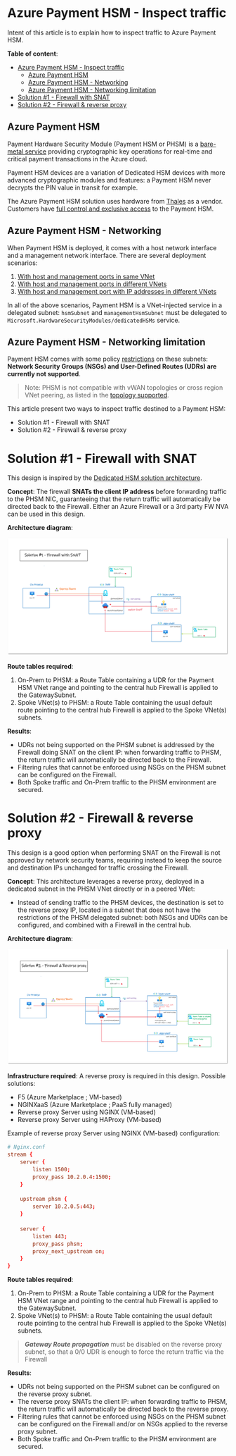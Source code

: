 # Azure Payment HSM - Inspect traffic 

Intent of this article is to explain how to inspect traffic to Azure Payment HSM.

**Table of content**:
- [Azure Payment HSM - Inspect traffic](#azure-payment-hsm---inspect-traffic)
  * [Azure Payment HSM](#azure-payment-hsm)
  * [Azure Payment HSM - Networking](#azure-payment-hsm---networking)
  * [Azure Payment HSM - Networking limitation](#azure-payment-hsm---networking-limitation)
- [Solution #1 - Firewall with SNAT](#solution--1---firewall-with-snat)
- [Solution #2 - Firewall & reverse proxy](#solution--2---firewall---reverse-proxy)

## Azure Payment HSM

Payment Hardware Security Module (Payment HSM or PHSM) is a [bare-metal service](https://learn.microsoft.com/en-us/azure/payment-hsm/overview) providing cryptographic key operations for real-time and critical payment transactions in the Azure cloud. 

Payment HSM devices are a variation of Dedicated HSM devices with more advanced cryptographic modules and features: a Payment HSM never decrypts the PIN value in transit for example. 

The Azure Payment HSM solution uses hardware from [Thales](https://cpl.thalesgroup.com/encryption/hardware-security-modules/payment-hsms/payshield-10k) as a vendor. Customers have [full control and exclusive access](https://learn.microsoft.com/en-us/azure/payment-hsm/overview#customer-managed-hsm-in-azure) to the Payment HSM.

## Azure Payment HSM - Networking

When Payment HSM is deployed, it comes with a host network interface and a management network interface. There are several deployment scenarios:
1. [With host and management ports in same VNet](https://learn.microsoft.com/en-us/azure/payment-hsm/create-payment-hsm?tabs=azure-cli)
2. [With host and management ports in different VNets](https://learn.microsoft.com/en-us/azure/payment-hsm/create-different-vnet?tabs=azure-cli)
3. [With host and management port with IP addresses in different VNets](https://learn.microsoft.com/en-us/azure/payment-hsm/create-different-ip-addresses?tabs=azure-cli)

In all of the above scenarios, Payment HSM is a VNet-injected service in a delegated subnet: `hsmSubnet` and `managementHsmSubnet` must be delegated to `Microsoft.HardwareSecurityModules/dedicatedHSMs` service.

## Azure Payment HSM - Networking limitation

Payment HSM comes with some policy [restrictions](https://learn.microsoft.com/en-us/azure/payment-hsm/solution-design#constraints) on these subnets: **Network Security Groups (NSGs) and User-Defined Routes (UDRs) are currently not supported**.

> Note: PHSM is not compatible with vWAN topologies or cross region VNet peering, as listed in the [topology supported](https://learn.microsoft.com/en-us/azure/payment-hsm/solution-design#supported-topologies).

This article present two ways to inspect traffic destined to a Payment HSM:
* Solution #1 - Firewall with SNAT
* Solution #2 - Firewall & reverse proxy

# Solution #1 - Firewall with SNAT

This design is inspired by the [Dedicated HSM solution architecture](https://learn.microsoft.com/en-us/azure/dedicated-hsm/networking#solution-architecture).

**Concept**: The firewall **SNATs the client IP address** before forwarding traffic to the PHSM NIC, guaranteeing that the return traffic will automatically be directed back to the Firewall. Either an Azure Firewall or a 3rd party FW NVA can be used in this design.

**Architecture diagram**:

![image](docs/solution1.png)

**Route tables required**:
1. On-Prem to PHSM: a Route Table containing a UDR for the Payment HSM VNet range and pointing to the central hub Firewall is applied to the GatewaySubnet.
2. Spoke VNet(s) to PHSM: a Route Table containing the usual default route pointing to the central hub Firewall is applied to the Spoke VNet(s) subnets. 

**Results**:
* UDRs not being supported on the PHSM subnet is addressed by the Firewall doing SNAT on the client IP: when forwarding traffic to PHSM, the return traffic will automatically be directed back to the Firewall.
* Filtering rules that cannot be enforced using NSGs on the PHSM subnet can be configured on the Firewall.
* Both Spoke traffic and On-Prem traffic to the PHSM environment are secured.

# Solution #2 - Firewall & reverse proxy

This design is a good option when performing SNAT on the Firewall is not approved by network security teams, requiring instead to keep the source and destination IPs unchanged for traffic crossing the Firewall.

**Concept**: This architecture leverages a reverse proxy, deployed in a dedicated subnet in the PHSM VNet directly or in a peered VNet:
* Instead of sending traffic to the PHSM devices, the destination is set to the reverse proxy IP, located in a subnet that does not have the restrictions of the PHSM delegated subnet: both NSGs and UDRs can be configured, and combined with a Firewall in the central hub.

**Architecture diagram**:

![image](docs/solution2.png)

**Infrastructure required**:
A reverse proxy is required in this design.
Possible solutions:
* F5 (Azure Marketplace ; VM-based)
* NGINXaaS (Azure Marketplace ; PaaS fully managed)
* Reverse proxy Server using NGINX (VM-based)
* Reverse proxy Server using HAProxy (VM-based)

Example of reverse proxy Server using NGINX (VM-based) configuration:
```conf
# Nginx.conf  
stream { 
    server { 
        listen 1500; 
        proxy_pass 10.2.0.4:1500; 
    } 

    upstream phsm { 
        server 10.2.0.5:443; 
    } 

    server { 
        listen 443; 
        proxy_pass phsm; 
        proxy_next_upstream on; 
    } 
} 
```

**Route tables required**:
1. On-Prem to PHSM: a Route Table containing a UDR for the Payment HSM VNet range and pointing to the central hub Firewall is applied to the GatewaySubnet.
2. Spoke VNet(s) to PHSM: a Route Table containing the usual default route pointing to the central hub Firewall is applied to the Spoke VNet(s) subnets. 

> ***Gateway Route propagation*** must be disabled on the reverse proxy subnet, so that a 0/0 UDR is enough to force the return traffic via the Firewall 

**Results**:
* UDRs not being supported on the PHSM subnet can be configured on the reverse proxy subnet.
*  The reverse proxy SNATs the client IP: when forwarding traffic to PHSM, the return traffic will automatically be directed back to the reverse proxy.
* Filtering rules that cannot be enforced using NSGs on the PHSM subnet can be configured on the Firewall and/or on NSGs applied to the reverse proxy subnet.
* Both Spoke traffic and On-Prem traffic to the PHSM environment are secured.

